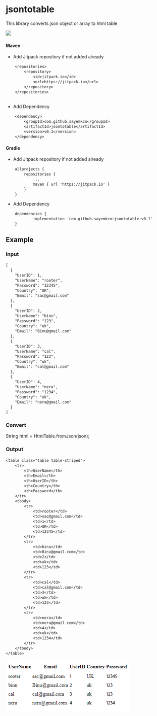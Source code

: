 # jsontotable
This library converts json object or array to html table

[![](https://jitpack.io/v/sayemkcn/jsontotable.svg)](https://jitpack.io/#sayemkcn/jsontotable)

#### Maven
* Add Jitpack repository if not added already
```aidl
    <repositories>
		<repository>
		    <id>jitpack.io</id>
		    <url>https://jitpack.io</url>
		</repository>
	</repositories>
	
```
* Add Dependency
```aidl
    <dependency>
	    <groupId>com.github.sayemkcn</groupId>
	    <artifactId>jsontotable</artifactId>
	    <version>v0.1</version>
	</dependency>
```

#### Gradle
* Add Jitpack repository if not added already
```aidl
	allprojects {
		repositories {
			...
			maven { url 'https://jitpack.io' }
		}
	}
```
* Add Dependency
```aidl
	dependencies {
	        implementation 'com.github.sayemkcn:jsontotable:v0.1'
	}
```

## Example

### Input
```aidl
[
  {
    "UserID": 1,
    "UserName": "rooter",
    "Password": "12345",
    "Country": "UK",
    "Email": "sac@gmail.com"
  },
  {
    "UserID": 2,
    "UserName": "binu",
    "Password": "123",
    "Country": "uk",
    "Email": "Binu@gmail.com"
  },
  {
    "UserID": 3,
    "UserName": "cal",
    "Password": "123",
    "Country": "uk",
    "Email": "cal@gmail.com"
  },
  {
    "UserID": 4,
    "UserName": "nera",
    "Password": "1234",
    "Country": "uk",
    "Email": "nera@gmail.com"
  }
]
```

### Convert
String html = HtmlTable.fromJson(json);

### Output
```aidl
<table class="table table-striped">
	<tr>
		<th>UserName</th>
		<th>Email</th>
		<th>UserID</th>
		<th>Country</th>
		<th>Password</th>
	</tr>
	<tbody>
		<tr>
			<td>rooter</td>
			<td>sac@gmail.com</td>
			<td>1</td>
			<td>UK</td>
			<td>12345</td>
		</tr>
		<tr>
			<td>binu</td>
			<td>Binu@gmail.com</td>
			<td>2</td>
			<td>uk</td>
			<td>123</td>
		</tr>
		<tr>
			<td>cal</td>
			<td>cal@gmail.com</td>
			<td>3</td>
			<td>uk</td>
			<td>123</td>
		</tr>
		<tr>
			<td>nera</td>
			<td>nera@gmail.com</td>
			<td>4</td>
			<td>uk</td>
			<td>1234</td>
		</tr>
	</tbody>
</table>

```

![img.png](img.png)



